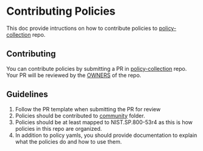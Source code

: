 # Contributing Policies
This doc provide intructions on how to contribute policies to [policy-collection](https://github.com/open-cluster-management/policy-collection) repo.

## Contributing
You can contribute policies by submitting a PR in [policy-collection](https://github.com/open-cluster-management/policy-collection) repo. Your PR will be reviewed by the [OWNERS](../OWNERS) of the repo.

## Guidelines
1. Follow the PR template when submitting the PR for review
1. Policies should be contributed to [community](../policies/community) folder.
1. Policies should be at least mapped to NIST.SP.800-53r4 as this is how policies in this repo are organized. 
1. In addition to policy yamls, you should provide documentation to explain what the policies do and how to use them.